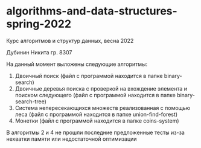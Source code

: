 # algorithms-and-data-structures-spring-2022
Курс алгоритмов и структур данных, весна 2022

Дубинин Никита гр. 8307 

На данный момент выложены следующие алгоритмы: 
1) Двоичный поиск (файл с программой находится в папке binary-search)
2) Двоичные деревья поиска c проверкой на вхождение элемента и поиском следующего (файл с программой находится в папке binary-search-tree)
3) Система непересекающихся множеств реализованная с помощью леса (файл с программой находится в папке union-find-forest)
4) Монетки (файл с программой находится в папке coins-system)


В алгоритмы 2 и 4 не прошли последние предложенные тесты из-за нехватки памяти или недостаточной оптимизации
